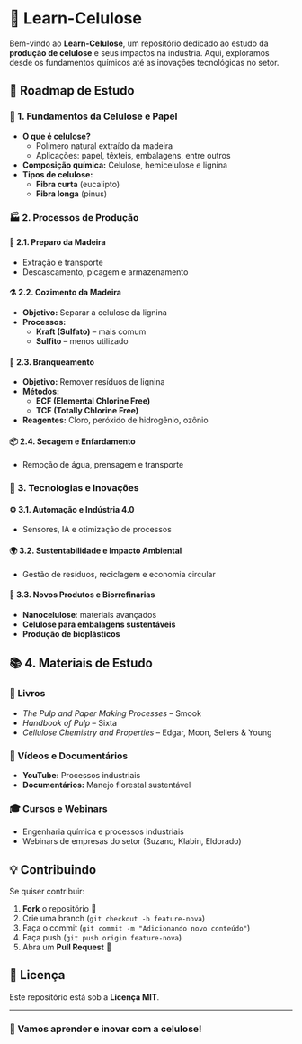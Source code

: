 # 📘 Learn-Celulose

Bem-vindo ao **Learn-Celulose**, um repositório dedicado ao estudo da **produção de celulose** e seus impactos na indústria. Aqui, exploramos desde os fundamentos químicos até as inovações tecnológicas no setor.  

## 📍 Roadmap de Estudo  

### 🌱 1. Fundamentos da Celulose e Papel  
- **O que é celulose?**  
  - Polímero natural extraído da madeira  
  - Aplicações: papel, têxteis, embalagens, entre outros  
- **Composição química:** Celulose, hemicelulose e lignina  
- **Tipos de celulose:**  
  - **Fibra curta** (eucalipto)  
  - **Fibra longa** (pinus)  

### 🏭 2. Processos de Produção  

#### 🌲 2.1. Preparo da Madeira  
- Extração e transporte  
- Descascamento, picagem e armazenamento  

#### ⚗️ 2.2. Cozimento da Madeira  
- **Objetivo:** Separar a celulose da lignina  
- **Processos:**  
  - **Kraft (Sulfato)** – mais comum  
  - **Sulfito** – menos utilizado  

#### 🧼 2.3. Branqueamento  
- **Objetivo:** Remover resíduos de lignina  
- **Métodos:**  
  - **ECF (Elemental Chlorine Free)**  
  - **TCF (Totally Chlorine Free)**  
- **Reagentes:** Cloro, peróxido de hidrogênio, ozônio  

#### 📦 2.4. Secagem e Enfardamento  
- Remoção de água, prensagem e transporte  

### 🤖 3. Tecnologias e Inovações  

#### ⚙️ 3.1. Automação e Indústria 4.0  
- Sensores, IA e otimização de processos  

#### 🌍 3.2. Sustentabilidade e Impacto Ambiental  
- Gestão de resíduos, reciclagem e economia circular  

#### 🧪 3.3. Novos Produtos e Biorrefinarias  
- **Nanocelulose**: materiais avançados  
- **Celulose para embalagens sustentáveis**  
- **Produção de bioplásticos**  

## 📚 4. Materiais de Estudo  

### 📖 Livros  
- *The Pulp and Paper Making Processes* – Smook  
- *Handbook of Pulp* – Sixta  
- *Cellulose Chemistry and Properties* – Edgar, Moon, Sellers & Young  

### 🎥 Vídeos e Documentários  
- **YouTube:** Processos industriais  
- **Documentários:** Manejo florestal sustentável  

### 🎓 Cursos e Webinars  
- Engenharia química e processos industriais  
- Webinars de empresas do setor (Suzano, Klabin, Eldorado)  

## 💡 Contribuindo  

Se quiser contribuir:  
1. **Fork** o repositório 🍴  
2. Crie uma branch (`git checkout -b feature-nova`)  
3. Faça o commit (`git commit -m "Adicionando novo conteúdo"`)  
4. Faça push (`git push origin feature-nova`)  
5. Abra um **Pull Request** 🚀  

## 📝 Licença  
Este repositório está sob a **Licença MIT**.  

---  

### 🚀 Vamos aprender e inovar com a celulose!  
